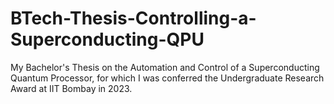 # BTech-Thesis-Controlling-a-Superconducting-QPU
My Bachelor's Thesis on the Automation and Control of a Superconducting Quantum Processor, for which I was conferred the Undergraduate Research Award at IIT Bombay in 2023.
